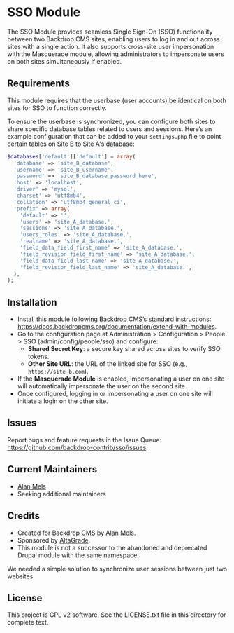 SSO Module
===================
The SSO Module provides seamless Single Sign-On (SSO) functionality between two Backdrop CMS sites, enabling users to log in and out across sites with a single action. It also supports cross-site user impersonation with the Masquerade module, allowing administrators to impersonate users on both sites simultaneously if enabled.

Requirements
------------
This module requires that the userbase (user accounts) be identical on both sites for SSO to function correctly.

To ensure the userbase is synchronized, you can configure both sites to share specific database tables related to users and sessions. Here’s an example configuration that can be added to your `settings.php` file to point certain tables on Site B to Site A's database:

```php
$databases['default']['default'] = array(
  'database' => 'site_B_database',
  'username' => 'site_B_username',
  'password' => 'site_B_database_password_here',
  'host' => 'localhost',
  'driver' => 'mysql',
  'charset' => 'utf8mb4',
  'collation' => 'utf8mb4_general_ci',
  'prefix' => array(
    'default' => '',
    'users' => 'site_A_database.',
    'sessions' => 'site_A_database.',
    'users_roles' => 'site_A_database.',
    'realname' => 'site_A_database.',
    'field_data_field_first_name' => 'site_A_database.',
    'field_revision_field_first_name' => 'site_A_database.',
    'field_data_field_last_name' => 'site_A_database.',
    'field_revision_field_last_name' => 'site_A_database.',
  ),
);
```

Installation
------------
- Install this module following Backdrop CMS’s standard instructions: https://docs.backdropcms.org/documentation/extend-with-modules.
- Go to the configuration page at Administration > Configuration > People > SSO (admin/config/people/sso) and configure:
  - **Shared Secret Key**: a secure key shared across sites to verify SSO tokens.
  - **Other Site URL**: the URL of the linked site for SSO (e.g., `https://site-b.com`).
- If the **Masquerade Module** is enabled, impersonating a user on one site will automatically impersonate the user on the second site.
- Once configured, logging in or impersonating a user on one site will initiate a login on the other site.

Issues
------
Report bugs and feature requests in the Issue Queue:
https://github.com/backdrop-contrib/sso/issues.

Current Maintainers
-------------------
- [Alan Mels](https://github.com/alanmels)
- Seeking additional maintainers

Credits
-------
- Created for Backdrop CMS by [Alan Mels](https://github.com/alanmels).
- Sponsored by [AltaGrade](https://www.altagrade.com).
- This module is not a successor to the abandoned and deprecated Drupal module with the same namespace.

We needed a simple solution to synchronize user sessions between just two websites

License
-------
This project is GPL v2 software. See the LICENSE.txt file in this directory for complete text.
